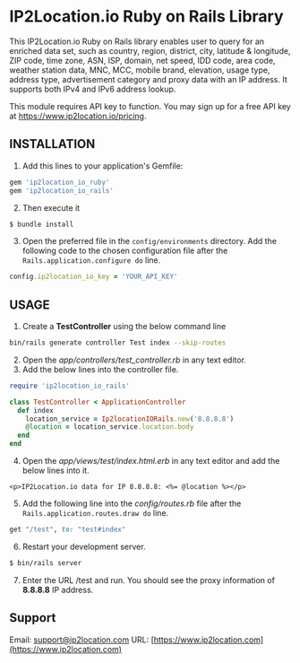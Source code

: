 # IP2Location.io Ruby on Rails Library
This IP2Location.io Ruby on Rails library enables user to query for an enriched data set, such as country, region, district, city, latitude & longitude, ZIP code, time zone, ASN, ISP, domain, net speed, IDD code, area code, weather station data, MNC, MCC, mobile brand, elevation, usage type, address type, advertisement category and proxy data with an IP address. It supports both IPv4 and IPv6 address lookup.

This module requires API key to function. You may sign up for a free API key at https://www.ip2location.io/pricing.

## INSTALLATION
1. Add this lines to your application's Gemfile:
```ruby
gem 'ip2location_io_ruby'
gem 'ip2location_io_rails'
```
2. Then execute it
```bash
$ bundle install
```
3. Open the preferred file in the `config/environments` directory. Add the following code to the chosen configuration file after the `Rails.application.configure do` line.
```ruby
config.ip2location_io_key = 'YOUR_API_KEY'
```

## USAGE
1. Create a **TestController** using the below command line
```bash
bin/rails generate controller Test index --skip-routes
```
2. Open the *app/controllers/test_controller.rb* in any text editor.
3. Add the below lines into the controller file.
```ruby
require 'ip2location_io_rails'

class TestController < ApplicationController
  def index
    location_service = Ip2locationIORails.new('8.8.8.8')
    @location = location_service.location.body
  end
end
```
4. Open the *app/views/test/index.html.erb* in any text editor and add the below lines into it.
```
<p>IP2Location.io data for IP 8.8.8.8: <%= @location %></p>
```
5. Add the following line into the *config/routes.rb* file after the `Rails.application.routes.draw do` line.
```ruby
get "/test", to: "test#index"
```
6. Restart your development server.
```bash
$ bin/rails server
```
7. Enter the URL <your domain>/test and run. You should see the proxy information of **8.8.8.8** IP address.

## Support
Email: support@ip2location.com
URL: [https://www.ip2location.com](https://www.ip2location.com)
